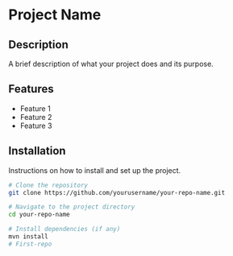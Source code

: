 # Project Name

## Description
A brief description of what your project does and its purpose.

## Features
- Feature 1
- Feature 2
- Feature 3

## Installation
Instructions on how to install and set up the project.

```bash
# Clone the repository
git clone https://github.com/yourusername/your-repo-name.git

# Navigate to the project directory
cd your-repo-name

# Install dependencies (if any)
mvn install
# First-repo
